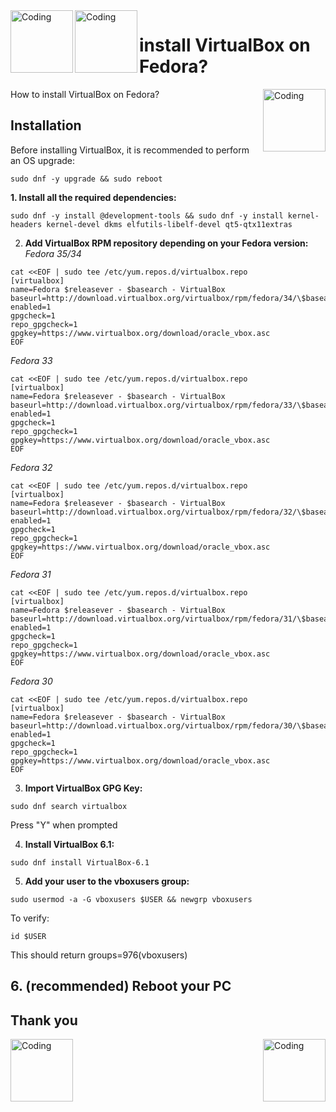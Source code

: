 <img align="left" alt="Coding" width="100" src="https://getfedora.org/static/images/fedora-logofull-blue.png">
<img align="left" alt="Coding" width="100" src="https://www.virtualbox.org/graphics/vbox_logo2_gradient.png">

# install VirtualBox on Fedora?

How to install VirtualBox on Fedora?
<img align="right" alt="Coding" width="100" src="https://yt3.ggpht.com/7tPHyFi7-QyTnhpc484ZzTuRp0fZSY-CUuykvzuKdKYIwt0fmw98SWMqwRy_7pZ6LQzEYJlvXA=s88-c-k-c0x00ffffff-no-rj-mo">

## Installation

Before installing VirtualBox, it is recommended to perform an OS upgrade:

```
sudo dnf -y upgrade && sudo reboot
```

**1. Install all the required dependencies:**

```
sudo dnf -y install @development-tools && sudo dnf -y install kernel-headers kernel-devel dkms elfutils-libelf-devel qt5-qtx11extras
```

2. **Add VirtualBox RPM repository depending on your Fedora version:**
   *Fedora 35/34*

```
cat <<EOF | sudo tee /etc/yum.repos.d/virtualbox.repo 
[virtualbox]
name=Fedora $releasever - $basearch - VirtualBox
baseurl=http://download.virtualbox.org/virtualbox/rpm/fedora/34/\$basearch
enabled=1
gpgcheck=1
repo_gpgcheck=1
gpgkey=https://www.virtualbox.org/download/oracle_vbox.asc
EOF
```

*Fedora 33*

```
cat <<EOF | sudo tee /etc/yum.repos.d/virtualbox.repo 
[virtualbox]
name=Fedora $releasever - $basearch - VirtualBox
baseurl=http://download.virtualbox.org/virtualbox/rpm/fedora/33/\$basearch
enabled=1
gpgcheck=1
repo_gpgcheck=1
gpgkey=https://www.virtualbox.org/download/oracle_vbox.asc
EOF
```

*Fedora 32*

```
cat <<EOF | sudo tee /etc/yum.repos.d/virtualbox.repo 
[virtualbox]
name=Fedora $releasever - $basearch - VirtualBox
baseurl=http://download.virtualbox.org/virtualbox/rpm/fedora/32/\$basearch
enabled=1
gpgcheck=1
repo_gpgcheck=1
gpgkey=https://www.virtualbox.org/download/oracle_vbox.asc
EOF
```
*Fedora 31*

```
cat <<EOF | sudo tee /etc/yum.repos.d/virtualbox.repo 
[virtualbox]
name=Fedora $releasever - $basearch - VirtualBox
baseurl=http://download.virtualbox.org/virtualbox/rpm/fedora/31/\$basearch
enabled=1
gpgcheck=1
repo_gpgcheck=1
gpgkey=https://www.virtualbox.org/download/oracle_vbox.asc
EOF
```
*Fedora 30*

```
cat <<EOF | sudo tee /etc/yum.repos.d/virtualbox.repo 
[virtualbox]
name=Fedora $releasever - $basearch - VirtualBox
baseurl=http://download.virtualbox.org/virtualbox/rpm/fedora/30/\$basearch
enabled=1
gpgcheck=1
repo_gpgcheck=1
gpgkey=https://www.virtualbox.org/download/oracle_vbox.asc
EOF
```

3. **Import VirtualBox GPG Key:**

```
sudo dnf search virtualbox
```
Press "Y" when prompted

4. **Install VirtualBox 6.1:**

```
sudo dnf install VirtualBox-6.1
```
5. **Add your user to the vboxusers group:**

```
sudo usermod -a -G vboxusers $USER && newgrp vboxusers
```

To verify:

```
id $USER
```
This should return groups=976(vboxusers)


## 6. (recommended) Reboot your PC
## Thank you
<img align="left" alt="Coding" width="100" src="https://getfedora.org/static/images/fedora-logofull-blue.png">
<img align="right" alt="Coding" width="100" src="https://getfedora.org/static/images/g-monitor-fedoralogo.png">

